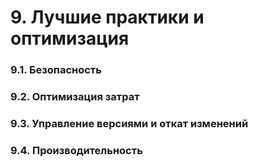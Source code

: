 # 9. Лучшие практики и оптимизация

### 9.1. Безопасность 

### 9.2. Оптимизация затрат 

### 9.3. Управление версиями и откат изменений 

### 9.4. Производительность